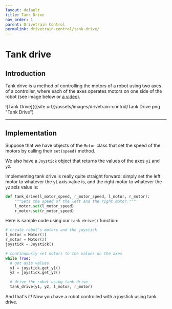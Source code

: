 ```yaml
---
layout: default
title: Tank Drive
nav_order: 1
parent: Drivetrain Control
permalink: drivetrain-control/tank-drive/
---
```


# Tank drive

## Introduction

Tank drive is a method of controlling the motors of a robot using two axes of a controller, where each of the axes operates motors on one side of the robot (see image below or [a video](https://www.youtube.com/watch?v=vK2CGj8gAWc)).

![Tank Drive]({{site.url}}/assets/images/drivetrain-control/Tank Drive.png "Tank Drive")

---

## Implementation

Suppose that we have objects of the `Motor` class that set the speed of the motors by calling their `set(speed)` method.

We also have a `Joystick` object that returns the values of the axes `y1` and `y2`.

Implementing tank drive is really quite straight forward: simply set the left motor to whatever the `y1` axis value is, and the right motor to whatever the `y2` axis value is:

```python
def tank_drive(l_motor_speed, r_motor_speed, l_motor, r_motor):
    """Sets the speed of the left and the right motor."""
    l_motor.set(l_motor_speed)
    r_motor.set(r_motor_speed)
```

Here is sample code using our `tank_drive()` function:

```python
# create robot's motors and the joystick
l_motor = Motor(1)
r_motor = Motor(2)
joystick = Joystick()

# continuously set motors to the values on the axes
while True:
  # get axis values
  y1 = joystick.get_y1()
  y2 = joystick.get_y2()

  # drive the robot using tank drive
  tank_drive(y1, y2, l_motor, r_motor)
```

And that's it! Now you have a robot controlled with a joystick using tank drive.
